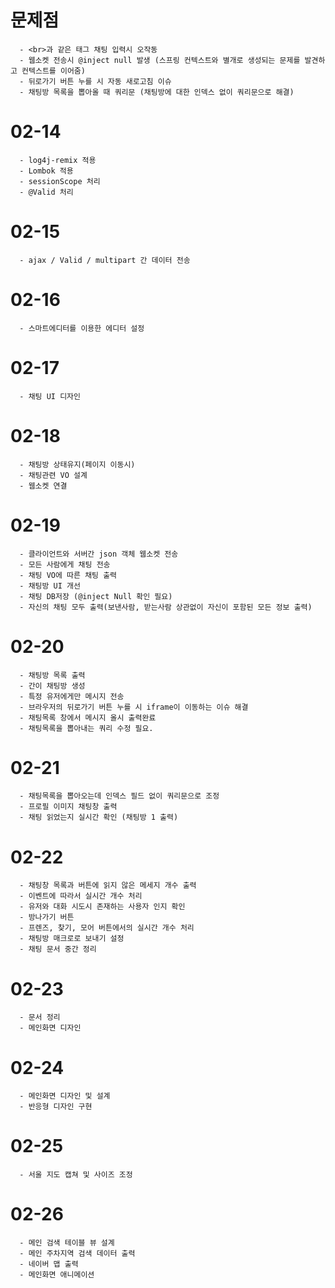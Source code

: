   
  # 문제점
      - <br>과 같은 태그 채팅 입력시 오작동
      - 웹소켓 전송시 @inject null 발생 (스프링 컨텍스트와 별개로 생성되는 문제를 발견하고 컨텍스트를 이어줌)
      - 뒤로가기 버튼 누를 시 자동 새로고침 이슈
      - 채팅방 목록을 뽑아올 때 쿼리문 (채팅방에 대한 인덱스 없이 쿼리문으로 해결)
  
  # 02-14
      - log4j-remix 적용
      - Lombok 적용
      - sessionScope 처리
      - @Valid 처리
      
  # 02-15
      - ajax / Valid / multipart 간 데이터 전송
  
  # 02-16
      - 스마트에디터를 이용한 에디터 설정
  
  # 02-17
      - 채팅 UI 디자인
  
  # 02-18 
      - 채팅방 상태유지(페이지 이동시)
      - 채팅관련 VO 설계
      - 웹소켓 연결
      
  # 02-19
      - 클라이언트와 서버간 json 객체 웹소켓 전송
      - 모든 사람에게 채팅 전송
      - 채팅 VO에 따른 채팅 출력
      - 채팅방 UI 개선
      - 채팅 DB저장 (@inject Null 확인 필요)
      - 자신의 채팅 모두 출력(보낸사람, 받는사람 상관없이 자신이 포함된 모든 정보 출력)
      
  # 02-20
      - 채팅방 목록 출력
      - 간이 채팅방 생성
      - 특정 유저에게만 메시지 전송
      - 브라우저의 뒤로가기 버튼 누를 시 iframe이 이동하는 이슈 해결
      - 채팅목록 창에서 메시지 올시 출력완료
      - 채팅목록을 뽑아내는 쿼리 수정 필요.
      
  # 02-21
      - 채팅목록을 뽑아오는데 인덱스 필드 없이 쿼리문으로 조정
      - 프로필 이미지 채팅창 출력
      - 채팅 읽었는지 실시간 확인 (채팅방 1 출력)
  
  # 02-22
      - 채팅창 목록과 버튼에 읽지 않은 메세지 개수 출력
      - 이벤트에 따라서 실시간 개수 처리
      - 유저와 대화 시도시 존재하는 사용자 인지 확인
      - 방나가기 버튼
      - 프렌즈, 찾기, 모어 버튼에서의 실시간 개수 처리
      - 채팅방 매크로로 보내기 설정
      - 채팅 문서 중간 정리 
      
  # 02-23
      - 문서 정리 
      - 메인화면 디자인
      
  # 02-24
      - 메인화면 디자인 및 설계
      - 반응형 디자인 구현
  
  # 02-25
      - 서울 지도 캡쳐 및 사이즈 조정
  
  # 02-26 
      - 메인 검색 테이블 뷰 설계
      - 메인 주차지역 검색 데이터 출력
      - 네이버 맵 출력
      - 메인화면 애니메이션 
